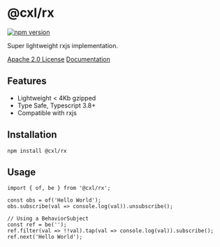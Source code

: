 # @cxl/rx

[![npm version](https://badge.fury.io/js/%40cxl%2Frx.svg)](https://badge.fury.io/js/%40cxl%2Frx)

Super lightweight rxjs implementation.

[Apache 2.0 License](https://www.apache.org/licenses/LICENSE-2.0.txt)
[Documentation](https://coaxialhost.com/rx)

## Features

-   Lightweight < 4Kb gzipped
-   Type Safe, Typescript 3.8+
-   Compatible with rxjs

## Installation

    npm install @cxl/rx

## Usage

```
import { of, be } from '@cxl/rx';

const obs = of('Hello World');
obs.subscribe(val => console.log(val)).unsubscribe();

// Using a BehaviorSubject
const ref = be('');
ref.filter(val => !!val).tap(val => console.log(val)).subscribe();
ref.next('Hello World');
```
